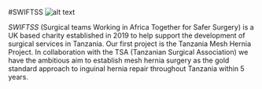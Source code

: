 #SWIFTSS
![alt text](images/swiftss-logo.png "SWIFTSS Logo")

*SWIFTSS* (Surgical teams Working in Africa Together for Safer Surgery) is a UK based charity established in 2019 to help support the development of surgical services in Tanzania. Our first project is the Tanzania Mesh Hernia Project. In collaboration with the TSA (Tanzanian Surgical Association) we have the ambitious aim to establish mesh hernia surgery as the gold standard approach to inguinal hernia repair throughout Tanzania within 5 years.
